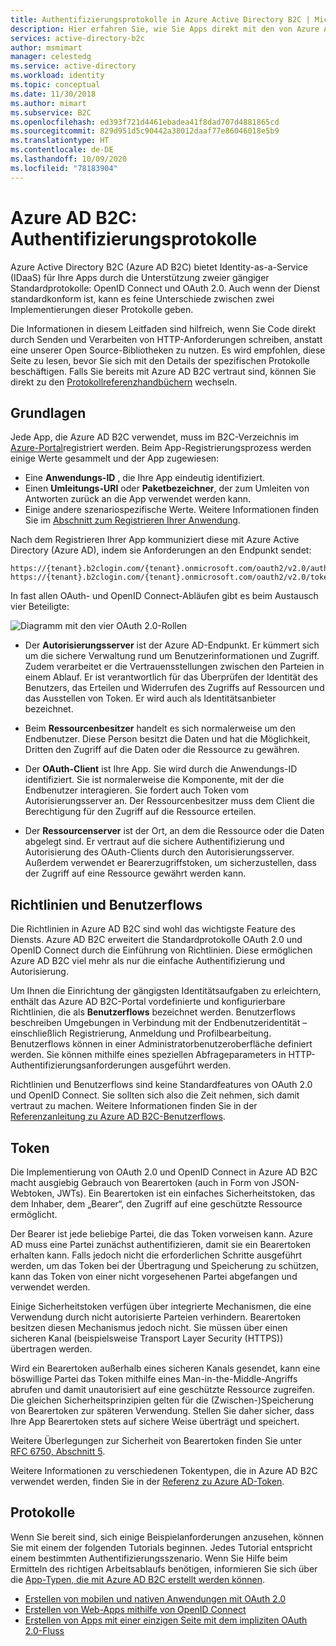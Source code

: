 ```yaml
---
title: Authentifizierungsprotokolle in Azure Active Directory B2C | Microsoft-Dokumentation
description: Hier erfahren Sie, wie Sie Apps direkt mit den von Azure Active Directory B2C unterstützten Protokollen erstellen.
services: active-directory-b2c
author: msmimart
manager: celestedg
ms.service: active-directory
ms.workload: identity
ms.topic: conceptual
ms.date: 11/30/2018
ms.author: mimart
ms.subservice: B2C
ms.openlocfilehash: ed393f721d4461ebadea41f8dad707d4881865cd
ms.sourcegitcommit: 829d951d5c90442a38012daaf77e86046018e5b9
ms.translationtype: HT
ms.contentlocale: de-DE
ms.lasthandoff: 10/09/2020
ms.locfileid: "78183904"
---
```

# <a name="azure-ad-b2c-authentication-protocols"></a>Azure AD B2C: Authentifizierungsprotokolle
Azure Active Directory B2C (Azure AD B2C) bietet Identity-as-a-Service (IDaaS) für Ihre Apps durch die Unterstützung zweier gängiger Standardprotokolle: OpenID Connect und OAuth 2.0. Auch wenn der Dienst standardkonform ist, kann es feine Unterschiede zwischen zwei Implementierungen dieser Protokolle geben.

Die Informationen in diesem Leitfaden sind hilfreich, wenn Sie Code direkt durch Senden und Verarbeiten von HTTP-Anforderungen schreiben, anstatt eine unserer Open Source-Bibliotheken zu nutzen. Es wird empfohlen, diese Seite zu lesen, bevor Sie sich mit den Details der spezifischen Protokolle beschäftigen. Falls Sie bereits mit Azure AD B2C vertraut sind, können Sie direkt zu den [Protokollreferenzhandbüchern](#protocols) wechseln.

<!-- TODO: Need link to libraries above -->

## <a name="the-basics"></a>Grundlagen
Jede App, die Azure AD B2C verwendet, muss im B2C-Verzeichnis im [Azure-Portal](https://portal.azure.com)registriert werden. Beim App-Registrierungsprozess werden einige Werte gesammelt und der App zugewiesen:

* Eine **Anwendungs-ID** , die Ihre App eindeutig identifiziert.
* Einen **Umleitungs-URI** oder **Paketbezeichner**, der zum Umleiten von Antworten zurück an die App verwendet werden kann.
* Einige andere szenariospezifische Werte. Weitere Informationen finden Sie im [Abschnitt zum Registrieren Ihrer Anwendung](tutorial-register-applications.md).

Nach dem Registrieren Ihrer App kommuniziert diese mit Azure Active Directory (Azure AD), indem sie Anforderungen an den Endpunkt sendet:

```
https://{tenant}.b2clogin.com/{tenant}.onmicrosoft.com/oauth2/v2.0/authorize
https://{tenant}.b2clogin.com/{tenant}.onmicrosoft.com/oauth2/v2.0/token
```

In fast allen OAuth- und OpenID Connect-Abläufen gibt es beim Austausch vier Beteiligte:

![Diagramm mit den vier OAuth 2.0-Rollen](./media/protocols-overview/protocols_roles.png)

* Der **Autorisierungsserver** ist der Azure AD-Endpunkt. Er kümmert sich um die sichere Verwaltung rund um Benutzerinformationen und Zugriff. Zudem verarbeitet er die Vertrauensstellungen zwischen den Parteien in einem Ablauf. Er ist verantwortlich für das Überprüfen der Identität des Benutzers, das Erteilen und Widerrufen des Zugriffs auf Ressourcen und das Ausstellen von Token. Er wird auch als Identitätsanbieter bezeichnet.

* Beim **Ressourcenbesitzer** handelt es sich normalerweise um den Endbenutzer. Diese Person besitzt die Daten und hat die Möglichkeit, Dritten den Zugriff auf die Daten oder die Ressource zu gewähren.

* Der **OAuth-Client** ist Ihre App. Sie wird durch die Anwendungs-ID identifiziert. Sie ist normalerweise die Komponente, mit der die Endbenutzer interagieren. Sie fordert auch Token vom Autorisierungsserver an. Der Ressourcenbesitzer muss dem Client die Berechtigung für den Zugriff auf die Ressource erteilen.

* Der **Ressourcenserver** ist der Ort, an dem die Ressource oder die Daten abgelegt sind. Er vertraut auf die sichere Authentifizierung und Autorisierung des OAuth-Clients durch den Autorisierungsserver. Außerdem verwendet er Bearerzugriffstoken, um sicherzustellen, dass der Zugriff auf eine Ressource gewährt werden kann.

## <a name="policies-and-user-flows"></a>Richtlinien und Benutzerflows
Die Richtlinien in Azure AD B2C sind wohl das wichtigste Feature des Diensts. Azure AD B2C erweitert die Standardprotokolle OAuth 2.0 und OpenID Connect durch die Einführung von Richtlinien. Diese ermöglichen Azure AD B2C viel mehr als nur die einfache Authentifizierung und Autorisierung.

Um Ihnen die Einrichtung der gängigsten Identitätsaufgaben zu erleichtern, enthält das Azure AD B2C-Portal vordefinierte und konfigurierbare Richtlinien, die als **Benutzerflows** bezeichnet werden. Benutzerflows beschreiben Umgebungen in Verbindung mit der Endbenutzeridentität – einschließlich Registrierung, Anmeldung und Profilbearbeitung. Benutzerflows können in einer Administratorbenutzeroberfläche definiert werden. Sie können mithilfe eines speziellen Abfrageparameters in HTTP-Authentifizierungsanforderungen ausgeführt werden.

Richtlinien und Benutzerflows sind keine Standardfeatures von OAuth 2.0 und OpenID Connect. Sie sollten sich also die Zeit nehmen, sich damit vertraut zu machen. Weitere Informationen finden Sie in der [Referenzanleitung zu Azure AD B2C-Benutzerflows](user-flow-overview.md).

## <a name="tokens"></a>Token
Die Implementierung von OAuth 2.0 und OpenID Connect in Azure AD B2C macht ausgiebig Gebrauch von Bearertoken (auch in Form von JSON-Webtoken, JWTs). Ein Bearertoken ist ein einfaches Sicherheitstoken, das dem Inhaber, dem „Bearer“, den Zugriff auf eine geschützte Ressource ermöglicht.

Der Bearer ist jede beliebige Partei, die das Token vorweisen kann. Azure AD muss eine Partei zunächst authentifizieren, damit sie ein Bearertoken erhalten kann. Falls jedoch nicht die erforderlichen Schritte ausgeführt werden, um das Token bei der Übertragung und Speicherung zu schützen, kann das Token von einer nicht vorgesehenen Partei abgefangen und verwendet werden.

Einige Sicherheitstoken verfügen über integrierte Mechanismen, die eine Verwendung durch nicht autorisierte Parteien verhindern. Bearertoken besitzen diesen Mechanismus jedoch nicht. Sie müssen über einen sicheren Kanal (beispielsweise Transport Layer Security (HTTPS)) übertragen werden.

Wird ein Bearertoken außerhalb eines sicheren Kanals gesendet, kann eine böswillige Partei das Token mithilfe eines Man-in-the-Middle-Angriffs abrufen und damit unautorisiert auf eine geschützte Ressource zugreifen. Die gleichen Sicherheitsprinzipien gelten für die (Zwischen-)Speicherung von Bearertoken zur späteren Verwendung. Stellen Sie daher sicher, dass Ihre App Bearertoken stets auf sichere Weise überträgt und speichert.

Weitere Überlegungen zur Sicherheit von Bearertoken finden Sie unter [RFC 6750, Abschnitt 5](https://tools.ietf.org/html/rfc6750).

Weitere Informationen zu verschiedenen Tokentypen, die in Azure AD B2C verwendet werden, finden Sie in der [Referenz zu Azure AD-Token](tokens-overview.md).

## <a name="protocols"></a>Protokolle
Wenn Sie bereit sind, sich einige Beispielanforderungen anzusehen, können Sie mit einem der folgenden Tutorials beginnen. Jedes Tutorial entspricht einem bestimmten Authentifizierungsszenario. Wenn Sie Hilfe beim Ermitteln des richtigen Arbeitsablaufs benötigen, informieren Sie sich über die [App-Typen, die mit Azure AD B2C erstellt werden können](application-types.md).

* [Erstellen von mobilen und nativen Anwendungen mit OAuth 2.0](authorization-code-flow.md)
* [Erstellen von Web-Apps mithilfe von OpenID Connect](openid-connect.md)
* [Erstellen von Apps mit einer einzigen Seite mit dem impliziten OAuth 2.0-Fluss](implicit-flow-single-page-application.md)

